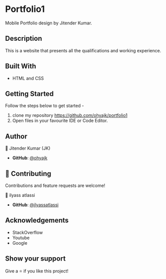 # Portfolio1

Mobile Portfolio design by Jitender Kumar.

## Description

This is a website that presents all the qualifications and working experience.


## Built With

- HTML and CSS 


## Getting Started

Follow the steps below to get started -

1. clone my repository https://github.com/ohyajk/portfolio1
2. Open files in your favourite IDE or Code Editor.


## Author

👤 Jitender Kumar (JK)

- **GitHub**: [@ohyajk](https://github.com/ohyajk)

## 🤝 Contributing

Contributions and feature requests are welcome!

👤 ilyass atlassi

- **GitHub**: [@ilyassatlassi](https://github.com/ilyassatlassi)

## Acknowledgements

- StackOverflow
- Youtube
- Google

## Show your support

Give a ⭐️ if you like this project!
